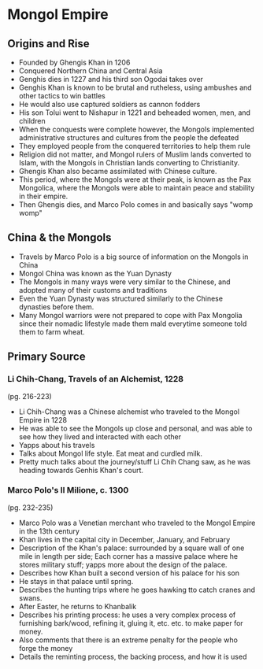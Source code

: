 # Mongol Empire

## Origins and Rise

- Founded by Ghengis Khan in 1206
- Conquered Northern China and Central Asia
- Genghis dies in 1227 and his third son Ogodai takes over
- Genghis Khan is known to be brutal and rutheless, using ambushes and other tactics to win battles
- He would also use captured soldiers as cannon fodders
- His son Tolui went to Nishapur in 1221 and beheaded women, men, and children
- When the conquests were complete however, the Mongols implemented administrative structures and cultures from the people the defeated
- They employed people from the conquered territories to help them rule
- Religion did not matter, and Mongol rulers of Muslim lands converted to Islam, with the Mongols in Christian lands converting to Christianity.
- Ghengis Khan also became assimilated with Chinese culture.
- This period, where the Mongols were at their peak, is known as the Pax Mongolica, where the Mongols were able to maintain peace and stability in their empire.
- Then Ghengis dies, and Marco Polo comes in and basically says "womp womp" 

## China & the Mongols

- Travels by Marco Polo is a big source of information on the Mongols in China
- Mongol China was known as the Yuan Dynasty
- The Mongols in many ways were very similar to the Chinese, and adopted many of their customs and traditions
- Even the Yuan Dynasty was structured similarly to the Chinese dynasties before them.
- Many Mongol warriors were not prepared to cope with Pax Mongolia since their nomadic lifestyle made them mald everytime someone told them to farm wheat.

## Primary Source

### Li Chih-Chang, Travels of an Alchemist, 1228
(pg. 216-223)

- Li Chih-Chang was a Chinese alchemist who traveled to the Mongol Empire in 1228
- He was able to see the Mongols up close and personal, and was able to see how they lived and interacted with each other
- Yapps about his travels
- Talks about Mongol life style. Eat meat and curdled milk.
- Pretty much talks about the journey/stuff Li Chih Chang saw, as he was heading towards Genhis Khan's court.

### Marco Polo's Il Milione, c. 1300
(pg. 232-235)

- Marco Polo was a Venetian merchant who traveled to the Mongol Empire in the 13th century
- Khan lives in the capital city in December, January, and February
- Description of the Khan's palace: surrounded by a square wall of one mile in length per side; Each corner has a massive palace where he stores military stuff; yapps more about the design of the palace.
- Describes how Khan built a second version of his palace for his son
- He stays in that palace until spring.
- Describes the hunting trips where he goes hawking tto catch cranes and swans.
- After Easter, he returns to Khanbalik
- Describes his printing process: he uses a very complex process of furnishing bark/wood, refining it, gluing it, etc. etc. to make paper for money. 
- Also comments that there is an extreme penalty for the people who forge the money
- Details the reminting process, the backing process, and how it is used